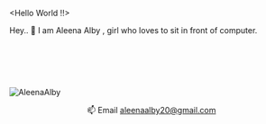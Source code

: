 <Hello World !!>

Hey.. 👋 I am Aleena Alby , girl who loves to sit in front of computer. 

<!-- <h4 align="left">You can reach me </h4> -->
<!--  <a href="https://www.linkedin.com/in/aleena-alby/">
    <img src="https://www.vectorlogo.zone/logos/linkedin/linkedin-icon.svg" alt="Angel Santiago Jaime Zavala's LinkedIn Profile" height="30" width="30">
  </a> -->
  
  <br>
  
<!-- 
<img height="180em" src="https://github-readme-stats.vercel.app/api?username=AleenaAlby&show_icons=true&hide_border=true&&count_private=true&include_all_commits=true" /> -->

<br><br>


<p><img align="center" src="https://github-readme-stats.vercel.app/api/top-langs?username=AleenaAlby&show_icons=true&locale=en&layout=compact" alt="AleenaAlby" /></p>

<p align='center'>
  📫 Email <a href='mailto:aleenaalby20@gmail.com'>aleenaalby20@gmail.com</a>
</p>
